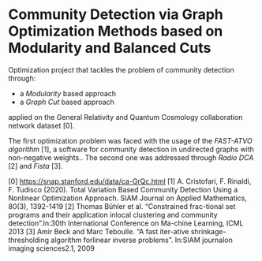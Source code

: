 # Community Detection via Graph Optimization Methods based on Modularity and Balanced Cuts

Optimization project that tackles the problem of community detection through: 

- a *Modularity* based approach 
- a *Graph Cut* based approach 

applied on the General Relativity and Quantum Cosmology collaboration network dataset [0].

The first optimization problem was faced with the usage of the *FAST-ATVO algorithm* [1], a software for community detection in undirected graphs
with non-negative weights.. The second one was addressed through *Radio DCA* [2] and *Fista* [3]. 

[0] https://snap.stanford.edu/data/ca-GrQc.html
[1]  A. Cristofari, F. Rinaldi, F. Tudisco (2020). Total Variation Based Community Detection Using a Nonlinear Optimization Approach. SIAM Journal on Applied Mathematics, 80(3), 1392-1419
[2]  Thomas Bühler et al. “Constrained frac-tional set programs and their application inlocal clustering and community detection”.In:30th International Conference on Ma-chine Learning, ICML 2013
[3] Amir Beck and Marc Teboulle. “A fast iter-ative shrinkage-thresholding algorithm forlinear inverse problems”. In:SIAM journalon imaging sciences2.1, 2009
